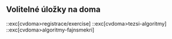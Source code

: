 ## Volitelné úložky na doma

::exc[cvdoma>registrace/exercise]
::exc[cvdoma>tezsi-algoritmy]
::exc[cvdoma>algoritmy-fajnsmekri]
